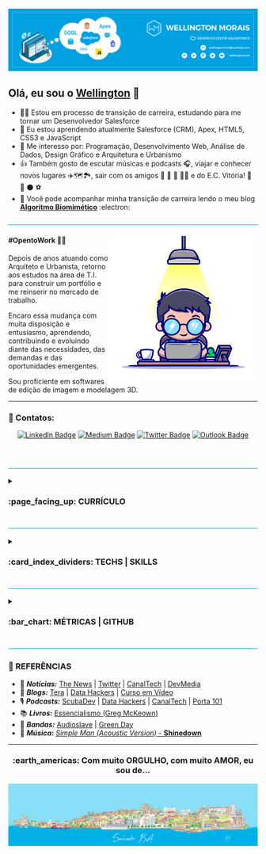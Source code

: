 <!---
wellingtonmnf/wellingtonmnf is a ✨ special ✨ repository because its `README.md` (this file) appears on your GitHub profile.
You can click the Preview link to take a look at your changes.
--->

<!DOCTYPE html>
<html lang="pt-br">

<head>
        <meta charset="utf-8"/>
        <meta name="viewport" content="width=device-width, initial-scale=1">
</head>

<body>

<!---APRESENTAÇÃO--->
<section id="apresentacao">

![Topo README.md](imagens/topo-readme.png)

## Olá, eu sou o [**Wellington**](https://github.com/wellingtonmnf) 👋

- :man_technologist: Estou em processo de transição de carreira, estudando para me tornar um Desenvolvedor Salesforce
- 🌱 Eu estou aprendendo atualmente Salesforce (CRM), Apex, HTML5, CSS3 e JavaScript
- 👀 Me interesso por: Programação, Desenvolvimento Web, Análise de Dados, Design Gráfico e Arquitetura e Urbanismo
- :thumbsup: Também gosto de escutar músicas e podcasts :headphones:, viajar e conhecer novos lugares :airplane::world_map::national_park:, sair com os amigos :man: :bearded_person: :woman: :curly_haired_woman: e do E.C. Vitória! :lion: :red_circle: :black_circle: :soccer:
- :open_book: Você pode acompanhar minha transição de carreira lendo o meu blog [**Algoritmo Biomimético**](https://medium.com/algoritmo-biomimetico) :electron:

![LInha divisória README.md](imagens/linha-div.png)

<div id="resumo">

<div id="avatar-01">

<img src="imagens/avatar-01.png" alt="Avatar 01" align="right" widht="300px" height="300px">

</div>

<div id="txt-resumo" align="left" widht="320px" text-align="justify">

#### #OpentoWork :man_mechanic:

<p>Depois de anos atuando como Arquiteto e Urbanista, retorno aos estudos na área de T.I. para construir um portfólio e me reinserir no mercado de trabalho.</p>

<p>Encaro essa mudança com muita disposição e entusiasmo, aprendendo, contribuindo e evoluindo diante das necessidades, das demandas e das oportunidades emergentes.</p>

<p>Sou proficiente em softwares de edição de imagem e modelagem 3D.</p>

</div>

---

### :iphone: Contatos: 

<div id="contato" align='center'> 

[![LinkedIn Badge](https://img.shields.io/badge/LinkedIn-0077B5?style=for-the-badge&logo=linkedin&logoColor=white)](https://linkedin.com/in/wellingtonmnf)
[![Medium Badge](https://img.shields.io/badge/Medium-12100E?style=for-the-badge&logo=medium&logoColor=white)](https://medium.com)
[![Twitter Badge](https://img.shields.io/badge/Twitter-1DA1F2?style=for-the-badge&logo=twitter&logoColor=white)](https://twitter.com/wellingtonmnf)
[![Outlook Badge](https://img.shields.io/badge/Microsoft_Outlook-0078D4?style=for-the-badge&logo=microsoft-outlook&logoColor=white)](https://mailto:wellingtonmnf@outlook.com)

</div>

</div>

</section>

<br/>

![LInha divisória README.md](imagens/linha-div.png)

<!---CURRÍCULO--->

<section id="curriculo">

<details>
<summary><h3>:page_facing_up: CURRÍCULO</h3></summary>

<div id="formacao">

<details>
<summary><h4>:mortar_board: FORMAÇÃO:</h4></summary>

   #### :man_student: Acadêmica

   * :classical_building: **Universidade Salvador (UNIFACS)** </br>
     :books: *Bacharelado em Arquitetura e Urbanismo | :calendar: 2010 - 2015*

   * :classical_building: **SENAI - CETIND** </br>
     :books: *Curso Técnico em Desenvolvimento de Software | :calendar: 2007 - 2008*

   * :classical_building: **Escola Reitor Miguel Calmon - SESI Retiro** </br>
     :books: *Ensino Médio | :calendar: 2005 - 2007*

  #### :dart: Complementar

   * :books: **Estruturas para Arquitetos (:hourglass: 48 horas)** </br>
     :classical_building: *SENAI - CIMATEC | :calendar: 2017*

   * :books: **Curso Básico de REVIT Architecture (:hourglass: 30 horas)** </br>
     :classical_building: *Andrade Casaes Arquitetura | :calendar: 2014*

   * :books: **Manutenção de Microcomputadores (:hourglass: 600 horas)** </br>
     :classical_building: *SENAI | :calendar: 2006*  

</details>

</div>

<div id="xp-prof">

<details>
<summary><h4>:necktie: EXPERIÊNCIA PROFISSIONAL:</h4></summary>

   #### :arrows_counterclockwise: Transição de Carreira | Pausa na carreira

   :calendar: **ago de 2022 - o momento · :hourglass: 1 ano e 3 meses** </br>
   :mailbox_closed: *Salvador, Bahia*

   + Pesquisa e estudo de mercado;
   + Retorno dos estudos na área de T.I. em busca de reinserção no mercado;

   #### :construction_worker: Arquiteto | Autônomo

   :calendar: **jan de 2016 - ago de 2022 · :hourglass: 6 anos 8 meses** </br>
   :mailbox_closed: *Salvador e Região, Brasil*

   Atuação em:

   + Projetos residenciais;
   + Projetos de arquitetura de interiores;
   + Execução de reformas;
   + Laudos Técnicos;

   #### :postbox: Estagiário de Arquitetura | Correios

   :calendar: **jun de 2012 - jun de 2014 · :hourglass: 2 anos 1 mês** </br>
   :mailbox_closed: *Salvador*

   + Auxílio na digitalização de croquis e cadastros;
   + Auxílio na realização de cadastro;
   + Auxílio no desenvolvimento de projetos arquitetônicos em AutoCAD;
   + Auxílio na criação de Layouts;
   + Foco em adaptar espaços para cumprir requisitos de acessibilidade diante Termo de Compromisso de Ajuste de Conduta assinado pelos Correios, para democratizar o acesso de todas as pessoas as suas instalações;
   + Co-autor no desenvolvimento do projeto de reforma e adequação ao TCAC da agência dos Correios AC Correntina, situada no município de Correntina - BA;

</details>  

<div id="idiomas" align="left">

<details>
<summary><h4>:speaking_head: IDIOMAS</h4></summary>

<table id="table-lang" align="center" border="0">
<tr align="center">
  <td><strong>Idioma</strong></td>
  <td><strong>Leitura</strong></td>
  <td><strong>Escrita</strong></td>
  <td><strong>Conversação</strong></td>
</tr>
<tr align="center">
  <td><img src="icones/flags/brazil.svg" width="25px" valign="middle"><br/>Português</td>
  <td><em>Nativo</em></td>
  <td><em>Nativo</em></td>
  <td><em>Nativo</em></td>
</tr>
<tr align="center">
  <td><img src="icones/flags/england.svg" width="25px" valign="middle"><br/>Inglês</td>
  <td><em>Bom</em></td>
  <td><em>Bom</em></td>
  <td><em>Intermediário</em></td>
</tr>
<tr align="center">
  <td><img src="icones/flags/spain.svg" width="25px" valign="middle"><br/>Espanhol</td>
  <td><em>Bom</em></td>
  <td><em>Baixo</em></td>
  <td><em> - </em></td>
</tr>
</table>

</details>
</div>

</section>   

![LInha divisória README.md](imagens/linha-div.png)
<!---TECNOLOGIAS/HABILIDADES--->

<section id="tech-specs">

<details>
<summary><h3>:card_index_dividers: TECHS | SKILLS</h3></summary>

<div id="hard-skills" align="left">

<details>
<summary><h4>HARD SKILLS :triangular_ruler:</h4></summary>

<div id="hard-skills-list" align="center">

#### Programação:

![Java Badge](https://img.shields.io/badge/java-red?style=for-the-badge&labelColor=999999&logo=CoffeeScript&logoColor=white)
![Apex Badge](https://img.shields.io/badge/apex-00A1E0?style=for-the-badge&labelColor=999999&logo=salesforce&logoColor=white)
---
#### Desenvolvimento Web:

![HTML5 Badge](https://img.shields.io/badge/HTML5-E34F26?style=for-the-badge&labelColor=999999&logo=html5&logoColor=white)
![CSS3 Badge](https://img.shields.io/badge/CSS3-1572B6?style=for-the-badge&labelColor=999999&logo=css3&logoColor=white)
![JavaScript Badge](https://img.shields.io/badge/javascript-yellow?style=for-the-badge&labelColor=999999&logo=JavaScript&logoColor=white)
---
<!--
#### Banco de Dados

![MySQL Badge](https://img.shields.io/badge/MySQL-005C84?style=for-the-badge&labelColor=999999&logo=mysql&logoColor=white)
![PSQL Badge](https://img.shields.io/badge/PostgreSQL-316192?style=for-the-badge&labelColor=999999&logo=postgresql&logoColor=white)
--- 
-->
#### SO:

![Windows Badge](https://img.shields.io/badge/Windows-0078D6?style=for-the-badge&labelColor=999999&logo=windows&logoColor=white)
![Linux Badge](https://img.shields.io/badge/Linux-FCC624?style=for-the-badge&labelColor=999999&logo=linux&logoColor=white)
![Zorin OS Badge](https://img.shields.io/badge/Zorin%20OS-0CC1F3?style=for-the-badge&labelColor=999999&logo=zorin&logoColor=white)
---
#### Versionamento:

![Git Badge](https://img.shields.io/badge/GIT-E44C30?style=for-the-badge&labelColor=999999&logo=git&logoColor=white)
![GitHub Badge](https://img.shields.io/badge/GitHub-100000?style=for-the-badge&labelColor=999999&logo=github&logoColor=white)
---
#### Edição de código:

![VS Code Badge](https://img.shields.io/badge/Visual_Studio_Code-0078D4?style=for-the-badge&labelColor=999999&logo=visual%20studio%20code&logoColor=white)
![NetBeans Badge](https://img.shields.io/badge/apache%20netbeans-1B6AC6?style=for-the-badge&labelColor=999999&logo=apache%20netbeans%20IDE&logoColor=white)
![Sublime Text](https://img.shields.io/badge/sublime_text-%23575757.svg?&style=for-the-badge&labelColor=999999&logo=sublime-text&logoColor=white)
![Notepad++ Badge](https://img.shields.io/badge/Notepad++-90E59A.svg?style=for-the-badge&labelColor=999999&logo=notepad%2B%2B&logoColor=white)
---
#### CRM:

![Salesforce Badge](https://img.shields.io/badge/Salesforce-00A1E0?style=for-the-badge&labelColor=999999&logo=Salesforce&logoColor=white)
---
#### Design gráfico:

![Photoshop Badge](https://img.shields.io/badge/Adobe%20Photoshop-31A8FF?style=for-the-badge&labelColor=999999&logo=Adobe%20Photoshop&logoColor=white)
![Illustrator Badge](https://img.shields.io/badge/Adobe%20Illustrator-FF9A00?style=for-the-badge&labelColor=999999&logo=adobe%20illustrator&logoColor=white)
---
#### Escrita:

![Medium Badge](https://img.shields.io/badge/Medium-12100E?style=for-the-badge&labelColor=999999&logo=medium&logoColor=white)
---
#### Planejamento | Pacote Office:

![Trello Badge](https://img.shields.io/badge/trello-blue?style=for-the-badge&labelColor=999999&logo=Trello&logoColor=white)
![Office Badge](https://img.shields.io/badge/microsoft%20office-D83B01?style=for-the-badge&labelColor=999999&logo=microsoft-office&logoColor=white)
---
#### Manutenção de Micro: 

![Manutenção de Micro Badge](https://img.shields.io/badge/Manutenção%20de%20Micro-B0C4DE?style=for-the-badge&labelColor=999999&logo=PCGamingWiki&logoColor=white)
---
#### BIM | CAD | Modelagem 3D | Renderização:

![Revit Badge](https://img.shields.io/badge/revit-186BFF?style=for-the-badge&labelColor=999999&logo=autodesk%20revit&logoColor=white)
![AutoCAD Badge](https://img.shields.io/badge/autocad-c34922?style=for-the-badge&labelColor=999999&logo=autodesk&logoColor=white)
![SketchUp Badge](https://img.shields.io/badge/sketchup-005F9E?style=for-the-badge&labelColor=999999&logo=sketchup&logoColor=white)
![Lumion 3D Badge](https://img.shields.io/badge/lumion-007aff?style=for-the-badge&labelColor=999999&logo=spring&logoColor=white)
---
</div>

</details>
</div>

<div id="soft-skills" align="left">  

<details>
<summary><h4>SOFT SKILLS :leaves:</h4></summary>

<table id="soft-skills" align="center" border="0">
  <tr align="center">
    <td width="150px" height="50px"><strong>Organização</strong></td>
    <td width="150px" height="50px"><strong>Determinação</strong></td>
    <td width="150px" height="50px"><strong>Diplomacia</strong></td>
    <td width="150px" height="50px"><strong>Comprometimento</strong></td>
  </tr>
  <tr align="center">
    <td width="150px" height="100px"><img src="icones/organizacao.svg" width="75px" height="75px" alt="Organização"></td>
    <td width="150px" height="100px"><img src="icones/determinacao.svg" width="75px" height="75px" alt="Determinação"></td>
    <td width="150px" height="100px"><img src="icones/diplomacia.svg" width="75px" height="75px" alt="Diplomacia"></td>
    <td width="150px" height="100px"><img src="icones/comprometimento.svg" width="75px" height="75px" alt="Comprometimento"></td>
  </tr>
  <tr align="center">
    <td width="150px" height="50px"><strong>Empatia</strong></td>
    <td width="150px" height="50px"><strong>Auto-avaliação</strong></td>
    <td width="150px" height="50px"><strong>Busca por aprendizado</strong></td>
    <td width="150px" height="50px"><strong>Comunicação Escrita</strong></td>
  </tr>
  <tr align="center">
    <td width="150px" height="100px"><img src="icones/empatia.svg" width="75px" height="75px" alt="Empatia"></td>
    <td width="150px" height="100px"><img src="icones/auto-avaliacao.svg" width="75px" height="75px" alt="Auto-avaliação"></td>
    <td width="150px" height="100px"><img src="icones/aprendizado.svg" width="75px" height="75px" alt="Busca por aprendizado"></td>
    <td width="150px" height="100px"><img src="icones/com-escrita.svg" width="75px" height="75px" alt="Comunicação Escrita"></td>
  </tr>
</table>

</details>
</div>

<div id="setups" align="left">

<details>
<summary><h4>SETUPS :desktop_computer::keyboard::computer_mouse:</h4></summary>

#### :desktop_computer: SETUP \#01
* **OS:** Windows 10
* **Desktop:** ASUS TUF GAMING B550M-PLUS (Wi-Fi) | Ryzen 5 5600X | GeForce 3070Ti | RAM: 32 GB | SSD: 2,5 TB
* **Navegadores:** Opera GX | Opera | Mozilla Firefox | Brave | Edge | Chrome
--- 
#### :computer: SETUP \#02
* **OS:** Zorin OS 16.3
* **Laptop:** Dell Vostro 3550 | i5-2430M | Intel HD Graphics 3000 | RAM: 16 GB | SSD: 1 TB
* **Navegadores:** Opera | Mozilla Firefox | Brave
---
#### :wrench: FERRAMENTAS
* **Editores de código:** VSCode | NetBeans | Sublime Text | Notepad++
* **Repositório:** GitHub Desktop
* **Design:** Illustrator | Photoshop
* **Planejamento:** Trello | Notion
* **Office:** Word | PowerPoint | Excel | Outlook

<br/>

</details>

</div>

<div id="avatar-02" align="right">

<img src="imagens/avatar-02.png" alt="Avatar 02" widht="250px" height="250px">

</div>

</details>

</section>

![LInha divisória README.md](imagens/linha-div.png)

<!---STATUS--->

<section id="status">   

<details>
<summary><h3>:bar_chart: MÉTRICAS | GITHUB</h3></summary>

<div id="cards" align="center">

---

<img  align="center"  src="https://github-readme-stats-wellingtonmnf.vercel.app/api?username=wellingtonmnf&locale=pt-br&show_icons=true&theme=salesforce&card_width=500"/>

---

<img  align="center" src="https://streak-stats.demolab.com?user=wellingtonmnf&theme=transparent&locale=pt_BR&date_format=j%2Fn%5B%2FY%5D&mode=weekly&card_width=500&background=FFFFFF&border=00A1E0&stroke=00A1E0&ring=00A1E0&fire=00A1E0&currStreakNum=00A1E0&sideNums=00A1E0&currStreakLabel=00A1E0&sideLabels=00A1E0&dates=00B1E8&excludeDaysLabel=00A1E0"/>

<!-- <img  align="center"  src="https://github-readme-streak-stats-wellingtonmnf.vercel.app/api?username=wellingtonmnf&locale=pt-br&theme=salesforce&card_width=500"/> -->

--- 

<img  align="center"  src="https://github-readme-stats-wellingtonmnf.vercel.app/api/top-langs/?username=wellingtonmnf&locale=pt-br&layout=compact&theme=salesforce&card_width=500"/>

---

<!-- <img align="center"  src="https://github-readme-activity-graph-wellingtonmnf.vercel.app/graph?username=wellingtonmnf&locale=pt-br&theme=salesforce"/> 

--- -->

<img align="center"  src="https://github-readme-stats-wellingtonmnf.vercel.app/api/pin/?username=wellingtonmnf&repo=github-readme-stats&locale=pt-br&theme=salesforce"/>

</div>

</details>

</section>

![LInha divisória README.md](imagens/linha-div.png)

<!---RODAPÉ--->

<footer id="rodape">

### :bookmark_tabs: REFERÊNCIAS

* :newspaper: ***Notícias:*** [The News](https://thenewscc.com.br/) | [Twitter](https://twitter.com) | [CanalTech](https://canaltech.com.br/) | [DevMedia](https://www.devmedia.com.br/artigos/)
* :pencil: ***Blogs:*** [Tera](https://blog.somostera.com/) | [Data Hackers](https://www.datahackers.com.br/blog) | [Curso em Vídeo](https://www.cursoemvideo.com/blog/) 
* :studio_microphone: ***Podcasts:*** [ScubaDev](https://www.scuba.dev.br/) | [Data Hackers](https://www.datahackers.com.br/podcast) | [CanalTech](https://canaltech.com.br/podcast/podcast-canaltech/) | [Porta 101](https://canaltech.com.br/podcast/porta-101/)
* :books: ***Livros:*** [Essencialismo (Greg McKeown)](https://www.amazon.com.br/Essencialismo-disciplinada-busca-por-menos-ebook/dp/B00WJ1L21O/ref=sr_1_1?keywords=essencialismo+greg+mckeown&sr=8-1)
* :microphone: ***Bandas:*** [Audioslave](https://music.amazon.com.br/artists/B0012292WC/audioslave) | [Green Day](https://music.amazon.com.br/artists/B000QJJOSO/green-day)
* :musical_note: ***Música:*** [*Simple Man (Acoustic Version)* - **Shinedown**](https://music.amazon.com.br/albums/B002ECQC9K?marketplaceId=ART4WZ8MWBX2Y&musicTerritory=BR&ref=dm_sh_DOJTDH4y6c3IU5HeafqNhzhPO&trackAsin=B002ECS928)

---

<div id="salvador" align="center">
<h3>:earth_americas: Com muito ORGULHO, com muito AMOR, eu sou de...</h3>
</div>

![Rodapé do skyline de Salvador README.md](imagens/rodape-readme.png)

</footer>


</body>
</html>
